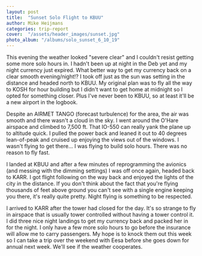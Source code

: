 ```yaml
---
layout: post
title:  "Sunset Solo Flight to KBUU"
author: Mike Heijmans
categories: trip-report
cover:  "/assets/header_images/sunset.jpg"
photo_album: "/albums/solo_sunset_6_10_19"
---
```


This evening the weather looked "severe clear" and I couldn't resist getting some more solo hours in. I hadn't been up at night in the Deb yet and my night currency just expired. What better way to get my currency back on a clear smooth evening/night!? I took off just as the sun was setting in the distance and headed north to KBUU. My original plan was to fly all the way to KOSH for hour building but I didn't want to get home at midnight so I opted for something closer. Plus I've never been to KBUU, so at least it'll be a new airport in the logbook. 

Despite an AIRMET TANGO (forecast turbulence) for the area, the air was smooth and there wasn't a cloud in the sky. I went around the O'Hare airspace and climbed to 7,500 ft. That IO-550 can really yank the plane up to altitude quick. I pulled the power back and leaned it out to 40 degrees lean-of-peak and cruised up enjoying the views out of the windows. I wasn't flying to get there... I was flying to build solo hours. There was no reason to fly fast.

I landed at KBUU and after a few minutes of reprogramming the avionics (and messing with the dimming settings) I was off once again, headed back to KARR. I got flight following on the way back and enjoyed the lights of the city in the distance. If you don't think about the fact that you're flying thousands of feet above ground you can't see with a single engine keeping you there, it's really quite pretty. Night flying is something to be respected.

I arrived to KARR after the tower had closed for the day. It's so strange to fly in airspace that is usually tower controlled without having a tower control it. I did three nice night landings to get my currency back and packed her in for the night. I only have a few more solo hours to go before the insurance will allow me to carry passengers. My hope is to knock them out this week so I can take a trip over the weekend with Eesa before she goes down for annual next week. We'll see if the weather cooperates. 
